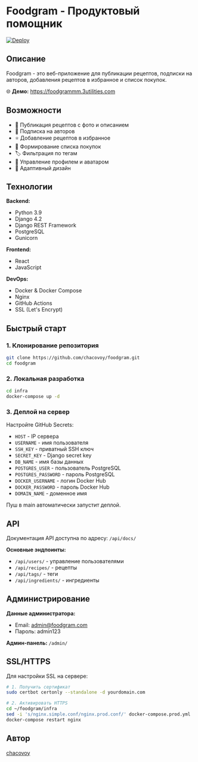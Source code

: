 # Foodgram - Продуктовый помощник

[![Deploy](https://github.com/chacovoy/foodgram/actions/workflows/deploy.yml/badge.svg)](https://github.com/chacovoy/foodgram/actions/workflows/deploy.yml)

## Описание

Foodgram - это веб-приложение для публикации рецептов, подписки на авторов, добавления рецептов в избранное и список покупок.

🌐 **Демо:** https://foodgrammm.3utilities.com

## Возможности

- 📝 Публикация рецептов с фото и описанием
- 👥 Подписка на авторов
- ⭐ Добавление рецептов в избранное
- 🛒 Формирование списка покупок
- 🏷️ Фильтрация по тегам
- 👤 Управление профилем и аватаром
- 📱 Адаптивный дизайн

## Технологии

**Backend:**
- Python 3.9
- Django 4.2
- Django REST Framework
- PostgreSQL
- Gunicorn

**Frontend:**
- React
- JavaScript

**DevOps:**
- Docker & Docker Compose
- Nginx
- GitHub Actions
- SSL (Let's Encrypt)

## Быстрый старт

### 1. Клонирование репозитория
```bash
git clone https://github.com/chacovoy/foodgram.git
cd foodgram
```

### 2. Локальная разработка
```bash
cd infra
docker-compose up -d
```

### 3. Деплой на сервер
Настройте GitHub Secrets:
- `HOST` - IP сервера
- `USERNAME` - имя пользователя
- `SSH_KEY` - приватный SSH ключ
- `SECRET_KEY` - Django secret key
- `DB_NAME` - имя базы данных
- `POSTGRES_USER` - пользователь PostgreSQL
- `POSTGRES_PASSWORD` - пароль PostgreSQL
- `DOCKER_USERNAME` - логин Docker Hub
- `DOCKER_PASSWORD` - пароль Docker Hub
- `DOMAIN_NAME` - доменное имя

Пуш в main автоматически запустит деплой.

## API

Документация API доступна по адресу: `/api/docs/`

**Основные эндпоинты:**
- `/api/users/` - управление пользователями
- `/api/recipes/` - рецепты
- `/api/tags/` - теги
- `/api/ingredients/` - ингредиенты

## Администрирование

**Данные администратора:**
- Email: admin@foodgram.com
- Пароль: admin123

**Админ-панель:** `/admin/`

## SSL/HTTPS

Для настройки SSL на сервере:

```bash
# 1. Получить сертификат
sudo certbot certonly --standalone -d yourdomain.com

# 2. Активировать HTTPS
cd ~/foodgram/infra
sed -i 's/nginx.simple.conf/nginx.prod.conf/' docker-compose.prod.yml
docker-compose restart nginx
```

## Автор

[chacovoy](https://github.com/chacovoy)